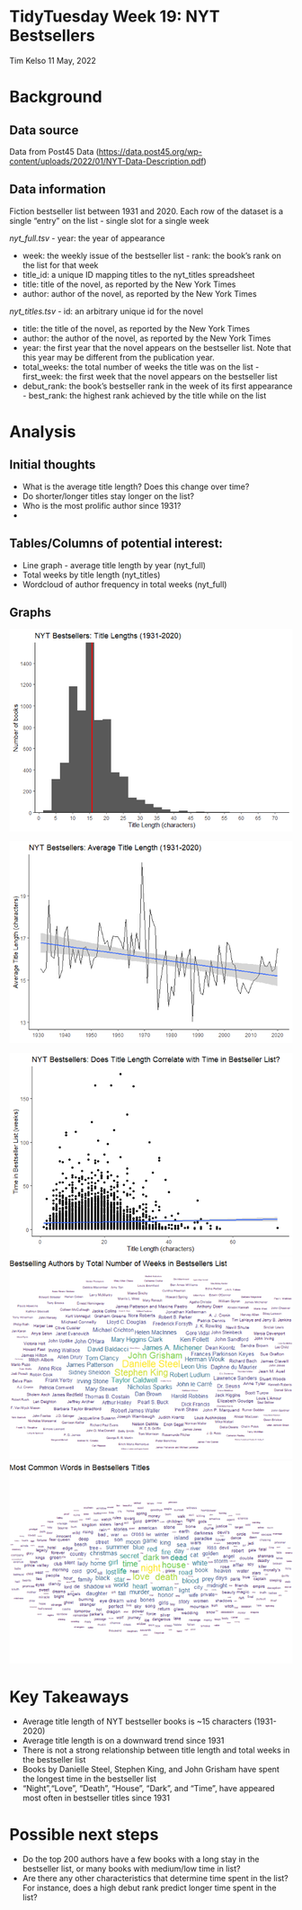 TidyTuesday Week 19: NYT Bestsellers
================
Tim Kelso
11 May, 2022

# Background

## Data source

Data from Post45 Data
(<https://data.post45.org/wp-content/uploads/2022/01/NYT-Data-Description.pdf>)
## Data information  
Fiction bestseller list between 1931 and 2020. Each row of the dataset
is a single “entry” on the list - single slot for a single week

*nyt_full.tsv* - year: the year of appearance  
- week: the weekly issue of the bestseller list - rank: the book’s rank
on the list for that week  
- title_id: a unique ID mapping titles to the nyt_titles spreadsheet  
- title: title of the novel, as reported by the New York Times  
- author: author of the novel, as reported by the New York Times

*nyt_titles.tsv* - id: an arbitrary unique id for the novel  
- title: the title of the novel, as reported by the New York Times  
- author: the author of the novel, as reported by the New York Times  
- year: the first year that the novel appears on the bestseller list.
Note that this year may be different from the publication year.  
- total_weeks: the total number of weeks the title was on the list -
first_week: the first week that the novel appears on the bestseller list
- debut_rank: the book’s bestseller rank in the week of its first
appearance - best_rank: the highest rank achieved by the title while on
the list

# Analysis

## Initial thoughts

-   What is the average title length? Does this change over time?  
-   Do shorter/longer titles stay longer on the list?  
-   Who is the most prolific author since 1931?  
-   

## Tables/Columns of potential interest:

-   Line graph - average title length by year (nyt_full)  
-   Total weeks by title length (nyt_titles)  
-   Wordcloud of author frequency in total weeks (nyt_full)

## Graphs

![](2022-Week19_NYT_bestsellers_files/figure-gfm/graph1_title_length-1.png)<!-- -->

![](2022-Week19_NYT_bestsellers_files/figure-gfm/graph2_average_title_length_by_year-1.png)<!-- -->

![](2022-Week19_NYT_bestsellers_files/figure-gfm/graph3_title_length_by_total_weeks-1.png)<!-- -->
![](2022-Week19_NYT_bestsellers_files/figure-gfm/graph4_bestselling_authors_by_total_weeks-1.png)<!-- -->
![](2022-Week19_NYT_bestsellers_files/figure-gfm/graph5_most_common_words-1.png)<!-- -->

# Key Takeaways

-   Average title length of NYT bestseller books is \~15 characters
    (1931-2020)  
-   Average title length is on a downward trend since 1931  
-   There is not a strong relationship between title length and total
    weeks in the bestseller list  
-   Books by Danielle Steel, Stephen King, and John Grisham have spent
    the longest time in the bestseller list  
-   “Night”,“Love”, “Death”, “House”, “Dark”, and “Time”, have appeared
    most often in bestseller titles since 1931

# Possible next steps

-   Do the top 200 authors have a few books with a long stay in the
    bestseller list, or many books with medium/low time in list?  
-   Are there any other characteristics that determine time spent in the
    list? For instance, does a high debut rank predict longer time spent
    in the list?
